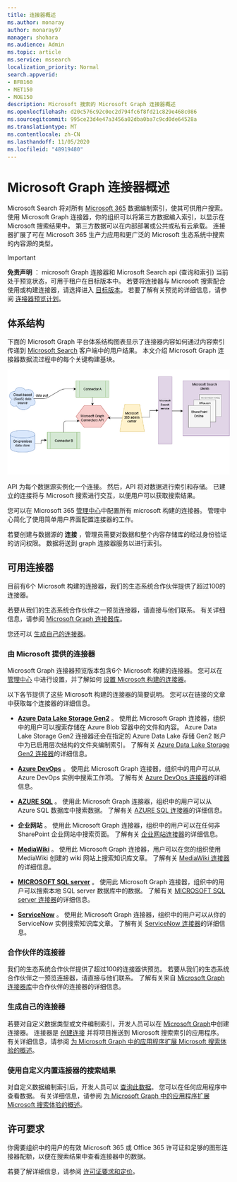 ```yaml
---
title: 连接器概述
ms.author: monaray
author: monaray97
manager: shohara
ms.audience: Admin
ms.topic: article
ms.service: mssearch
localization_priority: Normal
search.appverid:
- BFB160
- MET150
- MOE150
description: Microsoft 搜索的 Microsoft Graph 连接器概述
ms.openlocfilehash: d20c576c92c0ec2d794fc6f8fd21c829e468c086
ms.sourcegitcommit: 995ce23d4e47a3456a02dba0ba7c9cd0de64528a
ms.translationtype: MT
ms.contentlocale: zh-CN
ms.lasthandoff: 11/05/2020
ms.locfileid: "48919480"
---
```

# <a name="overview-of-microsoft-graph-connectors"></a>Microsoft Graph 连接器概述

Microsoft Search 将对所有 [Microsoft 365](https://www.microsoft.com/microsoft-365) 数据编制索引，使其可供用户搜索。 使用 Microsoft Graph 连接器，你的组织可以将第三方数据编入索引，以显示在 Microsoft 搜索结果中。 第三方数据可以在内部部署或公共或私有云承载。 连接器扩展了可在 Microsoft 365 生产力应用和更广泛的 Microsoft 生态系统中搜索的内容源的类型。

> [!IMPORTANT]
> **免责声明** ： microsoft Graph 连接器和 Microsoft Search api (查询和索引) 当前处于预览状态，可用于租户在目标版本中。 若要将连接器与 Microsoft 搜索配合使用或构建连接器，请选择进入 [目标版本](https://docs.microsoft.com/office365/admin/manage/release-options-in-office-365?view=o365-worldwide)。 若要了解有关预览的详细信息，请参阅 [连接器预览计划](connectors-preview.md)。

## <a name="architecture"></a>体系结构

下面的 Microsoft Graph 平台体系结构图表显示了连接器内容如何通过内容索引传递到 [Microsoft Search](https://docs.microsoft.com/microsoftsearch/overview-microsoft-search) 客户端中的用户结果。 本文介绍 Microsoft Graph 连接器数据流过程中的每个关键构建基块。

![图：本地和基于云的数据由 Microsoft Search API 通过连接器进行索引，然后 Microsoft Search service 将结果传递给用户。](media/highlevel-connectors_FINAL.png)

API 为每个数据源实例化一个连接。 然后，API 将对数据进行索引和存储。 已建立的连接将与 Microsoft 搜索进行交互，以便用户可以获取搜索结果。

您可以在 Microsoft 365 [管理中心](https://admin.microsoft.com)中配置所有 microsoft 构建的连接器。 管理中心简化了使用简单用户界面配置连接器的工作。

若要创建与数据源的 **连接** ，管理员需要对数据和整个内容存储库的经过身份验证的访问权限。 数据将送到 graph 连接器服务以进行索引。

## <a name="available-connectors"></a>可用连接器

目前有6个 Microsoft 构建的连接器，我们的生态系统合作伙伴提供了超过100的连接器。

若要从我们的生态系统合作伙伴之一预览连接器，请直接与他们联系。 有关详细信息，请参阅 [Microsoft Graph 连接器库](connectors-gallery.md)。

您还可以 [生成自己的连接器](https://docs.microsoft.com/graph/search-concept-overview)。

### <a name="connectors-by-microsoft"></a>由 Microsoft 提供的连接器

Microsoft Graph 连接器预览版本包含6个 Microsoft 构建的连接器。 您可以在 [管理中心](https://admin.microsoft.com) 中进行设置，并了解如何 [设置 Microsoft 构建的连接器](configure-connector.md)。

以下各节提供了这些 Microsoft 构建的连接器的简要说明。 您可以在链接的文章中获取每个连接器的详细信息。

- **[Azure Data Lake Storage Gen2](https://docs.microsoft.com/azure/storage/blobs/data-lake-storage-introduction)** 。 使用此 Microsoft Graph 连接器，组织中的用户可以搜索存储在 Azure Blob 容器中的文件和内容。 Azure Data Lake Storage Gen2 连接器还会在指定的 Azure Data Lake 存储 Gen2 帐户中为已启用层次结构的文件夹编制索引。
了解有关 [Azure Data Lake Storage Gen2 连接器](azure-data-lake-connector.md)的详细信息。

- **[Azure DevOps](https://azure.microsoft.com/services/devops)** 。 使用此 Microsoft Graph 连接器，组织中的用户可以从 Azure DevOps 实例中搜索工作项。
了解有关 [Azure DevOps 连接器](azure-devops-connector.md)的详细信息。

- **[AZURE SQL](https://azure.microsoft.com/services/sql-database)** 。 使用此 Microsoft Graph 连接器，组织中的用户可以从 Azure SQL 数据库中搜索数据。
了解有关 [AZURE SQL 连接器](MSSQL-connector.md)的详细信息。

- **企业网站** 。 使用此 Microsoft Graph 连接器，组织中的用户可以在任何非 SharePoint 企业网站中搜索页面。
了解有关 [企业网站连接器](enterprise-web-connector.md)的详细信息。

- **[MediaWiki](https://www.mediawiki.org/wiki/MediaWiki)** 。 使用此 Microsoft Graph 连接器，用户可以在您的组织使用 MediaWiki 创建的 wiki 网站上搜索知识库文章。
了解有关 [MediaWiki 连接器](mediawiki-connector.md)的详细信息。

- **[MICROSOFT SQL server](https://www.microsoft.com/sql-server/sql-server-2017)** 。 使用此 Microsoft Graph 连接器，组织中的用户可以搜索本地 SQL server 数据库中的数据。
了解有关 [MICROSOFT SQL server 连接器](MSSQL-connector.md)的详细信息。

- **[ServiceNow](https://www.servicenow.com)** 。 使用此 Microsoft Graph 连接器，组织中的用户可以从你的 ServiceNow 实例搜索知识库文章。
了解有关 [ServiceNow 连接器](servicenow-connector.md)的详细信息。

### <a name="connectors-from-our-partners"></a>合作伙伴的连接器

我们的生态系统合作伙伴提供了超过100的连接器供预览。 若要从我们的生态系统合作伙伴之一预览连接器，请直接与他们联系。
了解有关来自 [Microsoft Graph 连接器库](connectors-gallery.md)中合作伙伴的连接器的详细信息。

### <a name="build-your-own-connector"></a>生成自己的连接器

若要对自定义数据类型或文件编制索引，开发人员可以在 [Microsoft Graph](https://developer.microsoft.com/graph/)中创建连接器。 连接器是 [创建连接](https://docs.microsoft.com/graph/search-index-manage-connections) 并将项目推送到 Microsoft 搜索索引的应用程序。 有关详细信息，请参阅 [为 Microsoft Graph 中的应用程序扩展 Microsoft 搜索体验的概述](https://docs.microsoft.com/graph/search-concept-overview)。

### <a name="search-results-with-your-custom-built-connector"></a>使用自定义内置连接器的搜索结果

对自定义数据编制索引后，开发人员可以 [查询此数据](https://docs.microsoft.com/graph/search-concept-custom-types)。 您可以在任何应用程序中查看数据。 有关详细信息，请参阅 [为 Microsoft Graph 中的应用程序扩展 Microsoft 搜索体验的概述](https://docs.microsoft.com/graph/search-concept-overview)。

## <a name="license-requirements"></a>许可要求

你需要组织中的用户的有效 Microsoft 365 或 Office 365 许可证和足够的图形连接器配额，以便在搜索结果中查看连接器中的数据。

若要了解详细信息，请参阅 [许可证要求和定价](licensing.md)。
